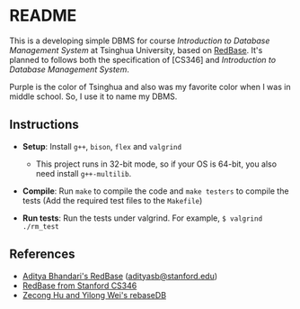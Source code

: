 # README 

This is a developing simple DBMS for course *Introduction to Database Management System* at Tsinghua University, based on [RedBase](https://web.stanford.edu/class/cs346/2015/redbase.html). It's planned to follows both the specification of [CS346] and *Introduction to Database Management System*.

Purple is the color of Tsinghua and also was my favorite color when I was in middle school. So, I use it to name my DBMS.

## Instructions

* **Setup**: Install ``g++``, ``bison``, ``flex`` and ``valgrind``  
    * This project runs in 32-bit mode, so if your OS is 64-bit, you also need install `g++-multilib`.

* **Compile**: Run ``make`` to compile the code and ``make testers`` to compile the tests (Add the required test files to the ``Makefile``)


* **Run tests**: Run the tests under valgrind.
For example, ``$ valgrind ./rm_test``

## References

* [Aditya Bhandari's RedBase](https://github.com/adityabhandari1992/cs346-redbase) (adityasb@stanford.edu)
* [RedBase from Stanford CS346](https://web.stanford.edu/class/cs346/2015/redbase.html)
* [Zecong Hu and Yilong Wei's rebaseDB](https://github.com/huzecong/rebaseDB)